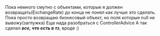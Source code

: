 Пока немного смутно с объектами, которые я должен возвращать(ExchangeRate) до конца не понял как лучше это сделать. Пока
просто возвращаю бизнесовый объект, но поля которые null не вывожу(заглужка)
Еще нада разобраться с ControllerAdvice
А так сделал ***все, что есть в тз***, вроде :)